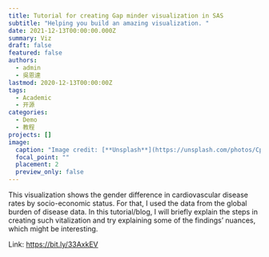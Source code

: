 ```yaml
---
title: Tutorial for creating Gap minder visualization in SAS
subtitle: "Helping you build an amazing visualization. "
date: 2021-12-13T00:00:00.000Z
summary: Viz
draft: false
featured: false
authors:
  - admin
  - 吳恩達
lastmod: 2020-12-13T00:00:00Z
tags:
  - Academic
  - 开源
categories:
  - Demo
  - 教程
projects: []
image:
  caption: "Image credit: [**Unsplash**](https://unsplash.com/photos/CpkOjOcXdUY)"
  focal_point: ""
  placement: 2
  preview_only: false
---
```

<!--StartFragment-->

This visualization shows the gender difference in cardiovascular disease rates by socio-economic status. For that, I used the data from the global burden of disease data. In this tutorial/blog, I will briefly explain the steps in creating such vitalization and try explaining some of the findings’ nuances, which might be interesting.

Link: <https://bit.ly/33AxkEV>

<!--EndFragment-->